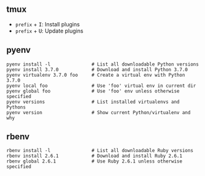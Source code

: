 tmux
----

  - `prefix` + <kbd>I</kbd>: Install plugins
  - `prefix` + <kbd>U</kbd>: Update plugins

pyenv
-----

    pyenv install -l               # List all downloadable Python versions
    pyenv install 3.7.0            # Download and install Python 3.7.0
    pyenv virtualenv 3.7.0 foo     # Create a virtual env with Python 3.7.0
    pyenv local foo                # Use 'foo' virtual env in current dir
    pyenv global foo               # Use 'foo' env unless otherwise specified
    pyenv versions                 # List installed virtualenvs and Pythons
    pyenv version                  # Show current Python/virtualenv and why

rbenv
-----

    rbenv install -l               # List all downloadable Ruby versions
    rbenv install 2.6.1            # Download and install Ruby 2.6.1
    rbenv global 2.6.1             # Use Ruby 2.6.1 unless otherwise specified
